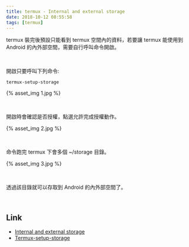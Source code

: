 ```yaml
---
title: termux - Internal and external storage
date: 2018-10-12 08:55:58
tags: [termux]
---
```


termux 裝完後預設只能看到 termux 空間內的資料，若要讓 termux 能使用到 Android 的內外部空間，需要自行呼叫命令開啟。  

<!-- more -->

</br>


開啟只要呼叫下列命令:  

    termux-setup-storage

{% asset_img 1.jpg %}

</br>


開啟時會確認是否授權，點選允許完成授權動作。  

{% asset_img 2.jpg %}

</br>


命令跑完 termux 下會多個 ~/storage 目錄。

{% asset_img 3.jpg %}

</br>


透過該目錄就可以存取到 Android 的內外部空間了。

</br>


Link
----
* [Internal and external storage](https://wiki.termux.com/wiki/Internal_and_external_storage)
* [Termux-setup-storage](https://wiki.termux.com/wiki/Termux-setup-storage)
